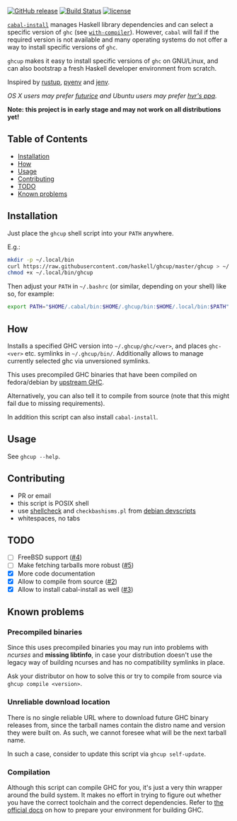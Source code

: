 [![GitHub release](https://img.shields.io/github/release/haskell/ghcup.svg)](https://github.com/haskell/ghcup/releases)
[![Build Status](https://travis-ci.org/haskell/ghcup.svg?branch=master)](https://travis-ci.org/haskell/ghcup)
[![license](https://img.shields.io/github/license/haskell/ghcup.svg)](COPYING)

[`cabal-install`](https://hackage.haskell.org/package/cabal-install) manages Haskell library dependencies and can select a specific version of `ghc` (see [`with-compiler`](https://cabal.readthedocs.io/en/latest/nix-local-build.html#cfg-flag---with-compiler)). However, `cabal` will fail if the required version is not available and many operating systems do not offer a way to install specific versions of `ghc`.

`ghcup` makes it easy to install specific versions of `ghc` on GNU/Linux, and can also bootstrap a fresh Haskell developer environment from scratch.

Inspired by [rustup](https://github.com/rust-lang-nursery/rustup.rs), [pyenv](https://github.com/pyenv/pyenv) and [jenv](http://www.jenv.be).

*OS X users may prefer [futurice](https://haskell.futurice.com/) and Ubuntu users may prefer [hvr's ppa](https://launchpad.net/~hvr/+archive/ubuntu/ghc).*

**Note: this project is in early stage and may not work on all distributions yet!**

## Table of Contents

   * [Installation](#installation)
   * [How](#how)
   * [Usage](#usage)
   * [Contributing](#contributing)
   * [TODO](#todo)
   * [Known problems](#known-problems)

## Installation

Just place the `ghcup` shell script into your `PATH` anywhere.

E.g.:

```sh
mkdir -p ~/.local/bin
curl https://raw.githubusercontent.com/haskell/ghcup/master/ghcup > ~/.local/bin/ghcup
chmod +x ~/.local/bin/ghcup
```

Then adjust your `PATH` in `~/.bashrc` (or similar, depending on your shell) like so, for example:

```sh
export PATH="$HOME/.cabal/bin:$HOME/.ghcup/bin:$HOME/.local/bin:$PATH"
```

## How

Installs a specified GHC version into `~/.ghcup/ghc/<ver>`,
and places `ghc-<ver>` etc. symlinks in `~/.ghcup/bin/`.
Additionally allows to manage currently selected ghc
via unversioned symlinks.

This uses precompiled GHC binaries that have been
compiled on fedora/debian by
[upstream GHC](https://www.haskell.org/ghc/download_ghc_8_6_1.html#binaries).

Alternatively, you can also tell it to compile from source (note that this might
fail due to missing requirements).

In addition this script can also install `cabal-install`.

## Usage

See `ghcup --help`.

## Contributing

* PR or email
* this script is POSIX shell
* use [shellcheck](https://github.com/koalaman/shellcheck) and `checkbashisms.pl` from [debian devscripts](http://http.debian.net/debian/pool/main/d/devscripts/devscripts_2.18.4.tar.xz)
* whitespaces, no tabs

## TODO

- [ ] FreeBSD support ([#4](https://github.com/haskell/ghcup/issues/4))
- [ ] Make fetching tarballs more robust ([#5](https://github.com/haskell/ghcup/issues/5))
- [x] More code documentation
- [x] Allow to compile from source ([#2](https://github.com/haskell/ghcup/issues/2))
- [x] Allow to install cabal-install as well ([#3](https://github.com/haskell/ghcup/issues/3))

## Known problems

### Precompiled binaries

Since this uses precompiled binaries you may run into
problems with *ncurses* and **missing libtinfo**, in case
your distribution doesn't use the legacy way of building
ncurses and has no compatibility symlinks in place.

Ask your distributor on how to solve this or
try to compile from source via `ghcup compile <version>`.

### Unreliable download location

There is no single reliable URL where to download future
GHC binary releases from, since the tarball names contain
the distro name and version they were built on. As such,
we cannot foresee what will be the next tarball name.

In such a case, consider to update this script via
`ghcup self-update`.

### Compilation

Although this script can compile GHC for you, it's just a very thin
wrapper around the build system. It makes no effort in trying
to figure out whether you have the correct toolchain and
the correct dependencies. Refer to [the official docs](https://ghc.haskell.org/trac/ghc/wiki/Building/Preparation/Linux)
on how to prepare your environment for building GHC.

